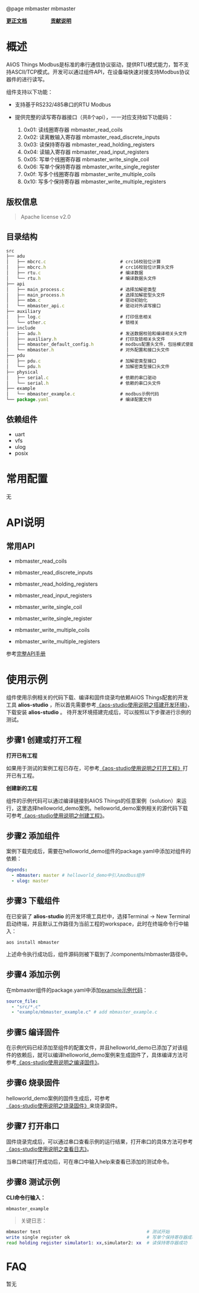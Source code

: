 @page mbmaster mbmaster

**[更正文档](https://gitee.com/alios-things/mbmaster/edit/rel_3.3.0/README.md)** &emsp;&emsp;&emsp;&emsp; **[贡献说明](https://g.alicdn.com/alios-things-3.3/doc/contribute_doc.html)**

# 概述

AliOS Things Modbus是标准的串行通信协议驱动，提供RTU模式能力，暂不支持ASCII/TCP模式。开发可以通过组件API，在设备端快速对接支持Modbus协议器件的进行读写。

组件支持以下功能：

- 支持基于RS232/485串口的RTU Modbus
- 提供完整的读写寄存器接口（共8个api），一一对应支持如下功能码：

  1. 0x01: 读线圈寄存器 mbmaster_read_coils
  2. 0x02: 读离散输入寄存器 mbmaster_read_discrete_inputs
  3. 0x03: 读保持寄存器 mbmaster_read_holding_registers
  4. 0x04: 读输入寄存器 mbmaster_read_input_registers
  5. 0x05: 写单个线圈寄存器 mbmaster_write_single_coil
  6. 0x06: 写单个保持寄存器 mbmaster_write_single_register
  7. 0x0f: 写多个线圈寄存器 mbmaster_write_multiple_coils
  8. 0x10: 写多个保持寄存器 mbmaster_write_multiple_registers

## 版权信息

> Apache license v2.0

## 目录结构

```javascript
src
├── adu
│   ├── mbcrc.c                            # crc16校验位计算
│   ├── mbcrc.h                            # crc16校验位计算头文件
│   ├── rtu.c                              # 编译数据
│   └── rtu.h                              # 编译数据头文件
├── api
│   ├── main_process.c                     # 选择加解密类型
│   ├── main_process.h                     # 选择加解密型头文件
│   ├── mbm.c                              # 驱动初始化
│   └── mbmaster_api.c                     # 驱动对外读写接口
├── auxiliary
│   ├── log.c                              # 打印信息相关
│   └── other.c                            # 锁相关
├── include
│   ├── adu.h                              # 发送数据校验和编译相关头文件
│   ├── auxiliary.h                        # 打印及锁相关头文件
│   ├── mbmaster_default_config.h          # modbus配置头文件，包括模式使能
│   └── mbmaster.h                         # 对外配置和接口头文件
├── pdu
│   ├── pdu.c                              # 加解密类型接口
│   └── pdu.h                              # 加解密类型接口头文件
├── physical
│   ├── serial.c                           # 依赖的串口驱动
│   └── serial.h                           # 依赖的串口头文件
├── example
│   └── mbmaster_example.c                 # modbus示例代码
└── package.yaml                           # 编译配置文件
```

## 依赖组件

- uart
- vfs
- ulog
- posix

# 常用配置

无

# API说明

## 常用API
- mbmaster_read_coils
- mbmaster_read_discrete_inputs
- mbmaster_read_holding_registers
- mbmaster_read_input_registers

- mbmaster_write_single_coil
- mbmaster_write_single_register
- mbmaster_write_multiple_coils
- mbmaster_write_multiple_registers

参考[完整API手册](https://g.alicdn.com/alios-things-3.3/doc/group__aos__mbmaster.html)

# 使用示例

组件使用示例相关的代码下载、编译和固件烧录均依赖AliOS Things配套的开发工具 **alios-studio** ，所以首先需要参考[《aos-studio使用说明之搭建开发环境》](https://g.alicdn.com/alios-things-3.3/doc/setup_env.html)，下载安装 **alios-studio** 。
待开发环境搭建完成后，可以按照以下步骤进行示例的测试。

## 步骤1 创建或打开工程

**打开已有工程**

如果用于测试的案例工程已存在，可参考[《aos-studio使用说明之打开工程》](https://g.alicdn.com/alios-things-3.3/doc/open_project.html)打开已有工程。

**创建新的工程**

组件的示例代码可以通过编译链接到AliOS Things的任意案例（solution）来运行，这里选择helloworld_demo案例。helloworld_demo案例相关的源代码下载可参考[《aos-studio使用说明之创建工程》](https://g.alicdn.com/alios-things-3.3/doc/create_project.html)。

## 步骤2 添加组件

案例下载完成后，需要在helloworld_demo组件的package.yaml中添加对组件的依赖：

```yaml
depends:
  - mbmaster: master # helloworld_demo中引入modbus组件
  - ulog: master
```

## 步骤3 下载组件

在已安装了 **alios-studio** 的开发环境工具栏中，选择Terminal -> New Terminal启动终端，并且默认工作路径为当前工程的workspace，此时在终端命令行中输入：

```shell
aos install mbmaster
```

上述命令执行成功后，组件源码则被下载到了./components/mbmaster路径中。

## 步骤4 添加示例

在mbmaster组件的package.yaml中添加[example示例代码](https://gitee.com/alios-things/mbmaster/tree/rel_3.3.0/example)：

```yaml
source_file:
  - "src/*.c"
  - "example/mbmaster_example.c" # add mbmaster_example.c
```

## 步骤5 编译固件

在示例代码已经添加至组件的配置文件，并且helloworld_demo已添加了对该组件的依赖后，就可以编译helloworld_demo案例来生成固件了，具体编译方法可参考[《aos-studio使用说明之编译固件》](https://g.alicdn.com/alios-things-3.3/doc/build_project.html)。

## 步骤6 烧录固件

helloworld_demo案例的固件生成后，可参考[《aos-studio使用说明之烧录固件》](https://g.alicdn.com/alios-things-3.3/doc/burn_image.html)来烧录固件。

## 步骤7 打开串口

固件烧录完成后，可以通过串口查看示例的运行结果，打开串口的具体方法可参考[《aos-studio使用说明之查看日志》](https://g.alicdn.com/alios-things-3.3/doc/view_log.html)。

当串口终端打开成功后，可在串口中输入help来查看已添加的测试命令。

## 步骤8 测试示例

**CLI命令行输入：**

```sh
mbmaster_example
```

> 关键日志：

```sh
mbmaster test                                        # 测试开始
write single register ok                             # 写单个保持寄存器成功
read holding register simulator1: xx,simulator2: xx  # 读保持寄存器成功
```

# FAQ

暂无